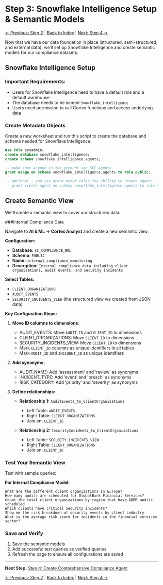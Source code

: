 # Step 3: Snowflake Intelligence Setup & Semantic Models

[← Previous: Step 2](step-02.md) | [Back to Index](../README.md) | [Next: Step 4 →](step-04.md)

Now that we have our data foundation in place (structured, semi-structured, and external data), we'll set up Snowflake Intelligence and create semantic models for our compliance datasets.

## Snowflake Intelligence Setup

### Important Requirements:
  * Users for Snowflake Intelligence need to have a default role and a default warehouse
  * The database needs to be named `Snowflake_intelligence`
  * Users need permission to call Cortex functions and access underlying data

### Create Metadata Objects

Create a new worksheet and run this script to create the database and schema needed for Snowflake Intelligence:

```sql
use role sysadmin;
create database snowflake_intelligence;
create schema snowflake_intelligence.agents;

-- make sure anyone in the account can SEE agents
grant usage on schema snowflake_intelligence.agents to role public;

-- optional - you can grant other roles the ability to create agents
-- grant create agent on schema snowflake_intelligence.agents to role <some_role>;
```

## Create Semantic View

We'll create a semantic view to cover our structured data:

###Internal Compliance Data

Navigate to **AI & ML** → **Cortex Analyst** and create a new semantic view:

**Configuration:**
- **Database:** `SI_COMPLIANCE_HOL`
- **Schema:** `PUBLIC`
- **Name:** `internal_compliance_monitoring`
- **Description:** `Internal compliance data including client organizations, audit events, and security incidents`

**Select Tables:**
- `CLIENT_ORGANIZATIONS`
- `AUDIT_EVENTS`
- `SECURITY_INCIDENTS_VIEW` (the structured view we created from JSON data)

**Key Configuration Steps:**
1. **Move ID columns to dimensions:**
   - AUDIT_EVENTS: Move `AUDIT_ID` and `CLIENT_ID` to dimensions
   - CLIENT_ORGANIZATIONS: Move `CLIENT_ID` to dimensions
   - SECURITY_INCIDENTS_VIEW: Move `CLIENT_ID` to dimensions
   - Mark `CLIENT_ID` columns as unique identifiers in all tables
   - Mark `AUDIT_ID` and `INCIDENT_ID` as unique identifiers

2. **Add synonyms:**
   - AUDIT_NAME: Add 'assessment' and 'review' as synonyms
   - INCIDENT_TYPE: Add 'event' and 'breach' as synonyms
   - RISK_CATEGORY: Add 'priority' and 'severity' as synonyms

3. **Define relationships:**
   - **Relationship 1:** `AuditEvents_to_ClientOrganizations`
     - Left Table: `AUDIT_EVENTS`
     - Right Table: `CLIENT_ORGANIZATIONS`  
     - Join on: `CLIENT_ID`
   
   - **Relationship 2:** `SecurityIncidents_to_ClientOrganizations`
     - Left Table: `SECURITY_INCIDENTS_VIEW`
     - Right Table: `CLIENT_ORGANIZATIONS`
     - Join on: `CLIENT_ID`

### Test Your Semantic View

Test with sample queries:

**For Internal Compliance Model:**
```
What are the different client organizations in Europe?
How many audits are scheduled for GlobalBank Financial Services?
Count the total client organizations by region that have GDPR audits scheduled
Which clients have critical security incidents?
Show me the risk breakdown of security events by client industry
What is the average risk score for incidents in the financial services sector?
```

### Save and Verify

1. Save the semantic models
2. Add successful test queries as verified queries
3. Refresh the page to ensure all configurations are saved

---

**Next Step:** [Step 4: Create Comprehensive Compliance Agent](step-04.md)

[← Previous: Step 2](step-02.md) | [Back to Index](../README.md) | [Next: Step 4 →](step-04.md)

